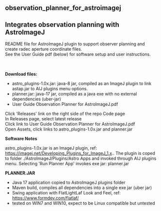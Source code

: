 ## observation_planner_for_astroimagej

## Integrates observation planning with AstroImageJ 

README file for AstroImageJ plugin to support observer planning and create radec aperture coordinate files.
<br/>See the User Guide pdf (below) for software setup and user instructions.

<br/><br/>
**Download files:**
- astro_plugins-1.0x.jar: java-8 jar, compiled as an ImageJ plugin to link astap.jar to AIJ plugins menu options.
- planner.jar: java-17 jar, compiled as a java exe with no external dependencies (uber-jar)
- User Guide Observation Planner for AstroImageJ.pdf

Click 'Releases' link on the right side of the repo Code page<br/>
In Releases page, select latest release
<br/>Click link to  User Guide Observation Planner for AstroImageJ.pdf
<br/>Open Assets, click links to astro_plugins-1.0x.jar and planner.jar<br/>

**Software Notes**

astro_plugins-1.0x.jar is an ImageJ plugin, ref: https://imagej.net/Developing_Plugins_for_ImageJ_1.x.. 
The plugin is coped to folder  ./AstroImageJ/Plugins/Astro Apps and invoked through AIJ plugins menu. 
Selecting 'Run Planner App' invokes exe jar: planner.jar
<br/>

**PLANNER.JAR**
- Java 17 application copied to AstroImageJ plugins folder
- Maven build, compiles all dependencies into a single exe jar (uber jar)
- Swing application with FlatLightLaf Look and Feel, ref: https://www.formdev.com/flatlaf/
- tested on WIN7 and WIN10,  expect to be Linux compatible but untested


